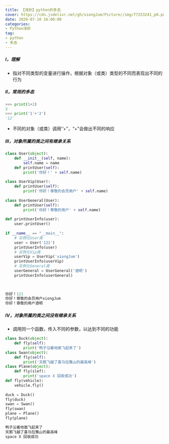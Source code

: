 ```yaml
---
title: 【浅析】python的多态
cover: https://cdn.jsdelivr.net/gh/xiongJum/Picture//img/77253241_p0.png
date: 2020-07-10 16:00:00
categories: 
- Python浅析
tag:
- python
- 多态
---
```


##### Ⅰ，理解

+   指对不同类型的变量进行操作，根据对象（或类）类型的不同而表现出不同的行为

##### Ⅱ，常用的多态

~~~python
>>> print(1+2)
3
>>> print('1'+'2')
'12'
~~~

+   不同的对象（或类）调用‘’+”，“+”会做出不同的响应

##### Ⅲ，对象所属的类之间有继承关系


```python
class User(object):
    def __init__(self, name):
        self.name = name
    def printUser(self):
        print('你好！' + self.name)
        
class UserVip(User):
    def printUser(self):
        print('你好！尊敬的会员用户' + self.name)
        
class UserGeneral(User):
    def printUser(self):
        print('你好！尊敬的用户' + self.name)
        
def printUserInfo(user):
    user.printUser()
    
if __name__ == "__main__":
    # 实例化User类
    user = User('121')
    printUserInfo(user)
    # 实例化Vip类
    userVip = UserVip('xiongJum')
    printUserInfo(userVip)
    # 实例化General类
    userGeneral = UserGeneral('酒明')
    printUserInfo(userGeneral)
    
        
```

```python
你好！121
你好！尊敬的会员用户xiongJum
你好！尊敬的用户酒明
```

##### Ⅳ，对象所属的类之间没有继承关系

+ 调用同一个函数，传入不同的参数，以达到不同的功能


```python
class Duck(object):
    def fly(self):
        print('鸭子沿着地面飞起来了')
class Swan(object):
    def fly(self):
        print('天鹅飞越了喜马拉雅山的最高峰')
class Plane(object):
    def fly(slef):
        print('space X 回收成功')
def fly(vehicle):
    vehicle.fly()
    
duck = Duck()
fly(duck)
swan = Swan()
fly(swan)
plane = Plane()
fly(plane)
```

```python
鸭子沿着地面飞起来了
天鹅飞越了喜马拉雅山的最高峰
space X 回收成功
```

